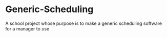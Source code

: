 # Generic-Scheduling
A school project whose purpose is to make a generic scheduling software for a manager to use
